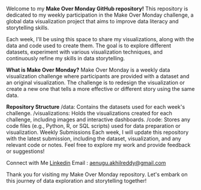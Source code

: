 Welcome to my **Make Over Monday GitHub repository!** This repository is dedicated to my weekly participation in the Make Over Monday challenge, a global data visualization project that aims to improve data literacy and storytelling skills.

Each week, I'll be using this space to share my visualizations, along with the data and code used to create them. The goal is to explore different datasets, experiment with various visualization techniques, and continuously refine my skills in data storytelling.

**What is Make Over Monday?**
Make Over Monday is a weekly data visualization challenge where participants are provided with a dataset and an original visualization. The challenge is to redesign the visualization or create a new one that tells a more effective or different story using the same data.

**Repository Structure**
/data: Contains the datasets used for each week's challenge.
/visualizations: Holds the visualizations created for each challenge, including images and interactive dashboards.
/code: Stores any code files (e.g., Python, R, or SQL scripts) used for data preparation or visualization.
Weekly Submissions
Each week, I will update this repository with the latest submission, including the dataset, visualization, and any relevant code or notes. Feel free to explore my work and provide feedback or suggestions!

Connect with Me
[Linkedin]([url](https://www.linkedin.com/in/aenuguakhilreddy/)https://www.linkedin.com/in/aenuguakhilreddy/)
Email : aenugu.akhilreddy@gmail.com

Thank you for visiting my Make Over Monday repository. Let's embark on this journey of data exploration and storytelling together!
